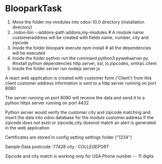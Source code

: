 # BlooparkTask


1) Move the folder my-modules into odoo-10.0 directory (installation directory)
2) ./odoo-bin --addons-path addons,my-modules   # A module name customeraddress
will be created with fields name, number, city and zipcode
3) Inside the folder bloopark execute npm install # all the dependencies will be executed
4) Inside the folder python run the command python3 pywebserver.py
    #install python dependencies http.server, ssl, io,zipcodes, xmlrpc.client
5) Inside the folder server run nodejs server.js

A react web application is created with customer form ('Client') 
from this client customer address information is sent to a http server running on port 8080

The server running on port 8080 will receive the data and send it to a python https server 
running on port 4432

Python server would verify the customer city and zipcode matching and insert the data into
odoo database for the module customer.address
If the zipcode does not exist or zipcode,city doesnot match an alert is generated in the web application


Certificates are stored in config setting settings folder ("1234") 

Sample Data
postcode :77428
city : COLLEGEPORT
 
Zipcode and city match is working only for USA
Phone number -- 11 digits
